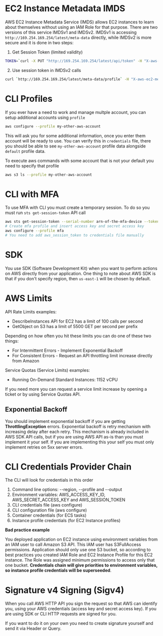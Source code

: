 # EC2 Instance Metadata IMDS

AWS EC2 Instance Metadata Service (IMDS) allows EC2 instances to learn about themselves without using an IAM Role for that purpose.
There are two versions of this service IMDSv1 and IMDSv2. IMDSv1 is accessing `http://169.254.169.254/latest/meta-data` directly, while IMDSv2 is more secure and it is done in two steps:

1. Get Session Token (limited validity)

```zsh
TOKEN=`curl -X PUT "http://169.254.169.254/latest/api/token" -H "X-aws-ec2-metadata-token-ttl-seconds: 21600"`
```

2. Use session token in IMDSv2 calls

```zsh
curl `http://169.254.169.254/latest/meta-data/profile` -H "X-aws-ec2-metadata-token: $TOKEN"
```

# CLI Profiles

If you ever have a need to work and manage multple account, you can setup additional accounts using `profile`

```zsh
aws configure --profile my-other-aws-account
```

This will ask you for some additional information, once you enter them account will be ready to use. You can verify this in `credentials` file, there you should be able to see `my-other-aws-account` profile data alongside `default` profile data.

To execute aws commands with some account that is not your default you need to specify that profile

```zsh
aws s3 ls --profile my-other-aws-account
```

# CLI with MFA

To use MFA with CLI you must create a temporary session. To do so you must run `sts get-session-token` API call

```zsh
aws sts get-session-token --serial-number arn-of-the-mfa-device --token-code authenticator-code --duration-seconds 3600
# Create mfa profile and insert access key and secret access key
aws configure --profile mfa
# You need to add aws_session_token to credentials file manually
```

# SDK

You use SDK (Software Development Kit) when you want to perform actions on AWS directly from your application. One thing to note about AWS SDK is that if you don't specify region, then `us-east-1` will be chosen by default.

# AWS Limits

API Rate Limits examples:

- DescribeInstances API for EC2 has a limit of 100 calls per second
- GetObject on S3 has a limit of 5500 GET per second per prefix

Depending on how often you hit these limits you can do one of these two things:

- For Intermittent Errors - Implement Exponential Backoff
- For Consistent Errors - Request an API throttling limit increase directly from Amazon

Service Quotas (Service Limits) examples:

- Running On-Demand Standard Instances: 1152 vCPU

If you need more you can request a service limit increase by opening a ticket or by using Service Quotas API.

## Exponential Backoff

You should implement exponential backoff if you are getting **ThrottlingException** errors.
Exponential backoff is retry mechanism with increasing delay after each retry. This mechanism is already included in AWS SDK API calls, but if you are using AWS API as-is than you must implement it your self. If you are implementing this your self you must only implement retries on 5xx server errors.

# CLI Credentials Provider Chain

The CLI will look for credentials in this order

1. Command line options: --region, --profile and --output
2. Environment variables: AWS_ACCESS_KEY_ID, AWS_SECRET_ACCESS_KEY and AWS_SESSION_TOKEN
3. CLI credentials file (aws configure)
4. CLI configuration file (aws configure)
5. Container credentials (for ECS tasks)
6. Instance profile credentials (for EC2 Instance profiles)

**Bad practice example**

You deployed application on EC2 instance using environment variables from an IAM user to call Amazon S3 API. This IAM user has S3FullAccess permissions.
Application should only use one S3 bucket, so according to best practices you created IAM Role and EC2 Instance Profile for this EC2 instance. The Role was assigned minimum permissions to access only that one bucket.
**Credentials chain will give priorities to environment variables, so instance profile credentials will be superseeded**.

# Signature v4 Signing (Sigv4)

When you call AWS HTTP API you sign the request so that AWS can identify you, using your AWS credentials (access key and secret access key). If you are using SDK or CLI HTTP requests are signed for you.

If you want to do it on your own you need to create signature yourself and send it via Header or Query.
